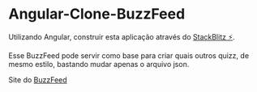 # Angular-Clone-BuzzFeed

Utilizando Angular, construir esta aplicação através do [StackBlitz ⚡️](https://stackblitz.com/edit/angular-ivy-yvgchm).

Esse BuzzFeed pode servir como base para criar quais outros quizz, de mesmo estilo, bastando mudar apenas o arquivo json.

Site do [BuzzFeed](https://angular-ivy-yvgchm.stackblitz.io/)
